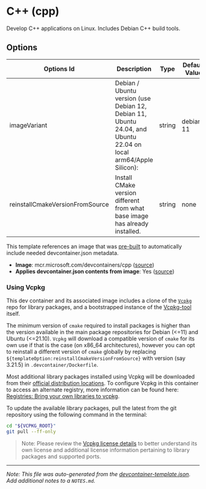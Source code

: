 
# C++ (cpp)

Develop C++ applications on Linux. Includes Debian C++ build tools.

## Options

| Options Id | Description | Type | Default Value |
|-----|-----|-----|-----|
| imageVariant | Debian / Ubuntu version (use Debian 12, Debian 11, Ubuntu 24.04, and Ubuntu 22.04 on local arm64/Apple Silicon): | string | debian-11 |
| reinstallCmakeVersionFromSource | Install CMake version different from what base image has already installed. | string | none |

This template references an image that was [pre-built](https://containers.dev/implementors/reference/#prebuilding) to automatically include needed devcontainer.json metadata.

* **Image**: mcr.microsoft.com/devcontainers/cpp ([source](https://github.com/devcontainers/images/tree/main/src/cpp))
* **Applies devcontainer.json contents from image**: Yes ([source](https://github.com/devcontainers/images/blob/main/src/cpp/.devcontainer/devcontainer.json))

### Using Vcpkg

This dev container and its associated image includes a clone of the [`Vcpkg`](https://github.com/microsoft/vcpkg) repo for library packages, and a bootstrapped instance of the [Vcpkg-tool](https://github.com/microsoft/vcpkg-tool) itself.

The minimum version of `cmake` required to install packages is higher than the version available in the main package repositories for Debian (<=11) and Ubuntu (<=21.10).  `Vcpkg` will download a compatible version of `cmake` for its own use if that is the case (on x86_64 architectures), however you can opt to reinstall a different version of `cmake` globally by replacing `${templateOption:reinstallCmakeVersionFromSource}` with version (say 3.21.5) in `.devcontainer/Dockerfile`. 

Most additional library packages installed using Vcpkg will be downloaded from their [official distribution locations](https://github.com/microsoft/vcpkg#security). To configure Vcpkg in this container to access an alternate registry, more information can be found here: [Registries: Bring your own libraries to vcpkg](https://devblogs.microsoft.com/cppblog/registries-bring-your-own-libraries-to-vcpkg/).

To update the available library packages, pull the latest from the git repository using the following command in the terminal:

```sh
cd "${VCPKG_ROOT}"
git pull --ff-only
```

> Note: Please review the [Vcpkg license details](https://github.com/microsoft/vcpkg#license) to better understand its own license and additional license information pertaining to library packages and supported ports.

---

_Note: This file was auto-generated from the [devcontainer-template.json](https://github.com/devcontainers/templates/blob/main/src/cpp/devcontainer-template.json).  Add additional notes to a `NOTES.md`._
